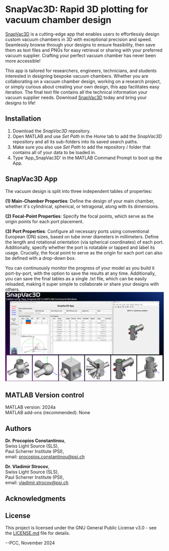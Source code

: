 # SnapVac3D: Rapid 3D plotting for vacuum chamber design

[SnapVac3D](https://github.com/c0deta1ker/SnapVac3D) is a cutting-edge app that enables users to effortlessly design custom vacuum chambers in 3D with exceptional precision and speed. Seamlessly browse through your designs to ensure feasibility, then save them as text files and PNGs for easy retrieval or sharing with your preferred vacuum supplier. Crafting your perfect vacuum chamber has never been more accessible!

This app is tailored for researchers, engineers, technicians, and students interested in designing bespoke vacuum chambers. Whether you are collaborating on a vacuum chamber design, working on a research project, or simply curious about creating your own design, this app facilitates easy iteration. The final text file contains all the technical information your vacuum supplier needs. Download [SnapVac3D](https://github.com/c0deta1ker/SnapVac3D) today and bring your designs to life!  


## Installation   
1. Download the *SnapVac3D* repository.
2. Open MATLAB and use *Set Path* in the *Home* tab to add the *SnapVac3D* repository and all its sub-folders into its saved search paths.
3. Make sure you also use *Set Path* to add the repository / folder that contains all of your data to be loaded in.
4. Type 'App_SnapVac3D' in the MATLAB Command Prompt to boot up the App.  


## SnapVac3D App
The vacuum design is split into three independent tables of properties:  

**(1) Main-Chamber Properties**: Define the design of your main chamber, whether it's cylindrical, spherical, or tetragonal, along with its dimensions.  

**(2) Focal-Point Properties**: Specify the focal points, which serve as the origin points for each port placement.  

**(3) Port Properties**: Configure all necessary ports using conventional European (DN) sizes, based on tube inner diameters in millimeters. Define the length and rotational orientation (via spherical coordinates) of each port. Additionally, specify whether the port is rotatable or tapped and label its usage. Crucially, the focal point to serve as the origin for each port can also be defined with a drop-down box.  


You can continuously monitor the progress of your model as you build it port-by-port, with the option to save the results at any time. Additionally, you can save the final tables as a single .txt file, which can be easily reloaded, making it super simple to collaborate or share your designs with others.  
![App_MatBase](SnapVac3D-v1.0/0_ReadMeImages/App_SnapVac3D.png)  



## MATLAB Version control  
MATLAB version:   2024a  
MATLAB add-ons (recommended): None


## Authors
**Dr. Procopios Constantinou**,  
Swiss Light Source (SLS),  
Paul Scherrer Institute (PSI),  
email: procopios.constantinou@psi.ch

**Dr. Vladimir Strocov**,  
Swiss Light Source (SLS),  
Paul Scherrer Institute (PSI),  
email: vladimir.strocov@psi.ch


## Acknowledgments



## License  
This project is licensed under the GNU General Public License v3.0 - see the [LICENSE.md](LICENSE.md) file for details. 

--PCC, November 2024


